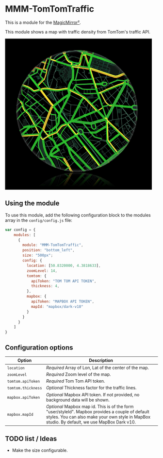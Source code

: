 # MMM-TomTomTraffic

This is a module for the [MagicMirror²](https://github.com/MichMich/MagicMirror/).

This module shows a map with traffic density from TomTom's traffic API.

![Example screenshot](https://raw.githubusercontent.com/bendardenne/MMM-TomTomTraffic/master/img/screenshot.png)

## Using the module

To use this module, add the following configuration block to the modules array in the `config/config.js` file:

```javascript
var config = {
    modules: [
      {
        module: "MMM-TomTomTraffic",
        position: "bottom_left",
        size: "500px";
        config: {
          location: [50.8320000, 4.3818633],
          zoomLevel: 14,
          tomtom: {
            apiToken: "TOM TOM API TOKEN",
            thickness: 4,
          },
          mapbox: {
            apiToken: "MAPBOX API TOKEN",
            mapId: "mapbox/dark-v10"
          }
        }
      }
    ]
}
```

## Configuration options

Option             | Description
------------------ | --------------------------------------------------------------------------------------------------------------------------------------------------
`location`         | _Required_ Array of Lon, Lat of the center of the map.
`zoomLevel`        | _Required_ Zoom level of the map.
`tomtom.apiToken`  | _Required_ Tom Tom API token.
`tomtom.thickness` | _Optional_ Thickness factor for the traffic lines.
`mapbox.apiToken`  | _Optional_ Mapbox API token. If not provided, no background data will be shown.
`mapbox.mapId`     | _Optional_ Mapbox map id. This is of the form "user/styleId". Mapbox provides a couple of default styles. You can also make your own style in MapBox studio. By default, we use MapBox Dark v10.


## TODO list / Ideas

* Make the size configurable.
